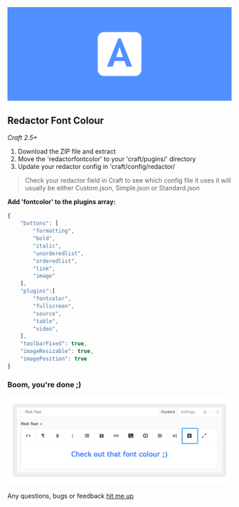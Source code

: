 ![](header.png)

## Redactor Font Colour
*Craft 2.5+*

1. Download the ZIP file and extract
2. Move the 'redactorfontcolor' to your 'craft/pugins/' directory
3. Update your redactor config in 'craft/config/redactor/

>  Check your redactor field in Craft to see which config file it uses it will usually be either Custom.json, Simple.json or Standard.json

**Add 'fontcolor' to the plugins array:**

``` javascript
{
	"buttons": [
		"formatting",
		"bold",
		"italic",
		"unorderedlist",
		"orderedlist",
		"link",
		"image"
	],
	"plugins":[
		"fontcolor",
		"fullscreen",
		"source",
		"table",
		"video",
	],
	"toolbarFixed": true,
	"imageResizable": true,
	"imagePosition": true
}
```

### Boom, you're done ;)

![](screenshot.png)

Any questions, bugs or feedback [hit me up](https://dougthwaites.nz/say-hi)
